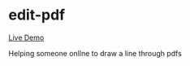 # edit-pdf

[Live Demo](https://matthewoestreich.github.io/edit-pdf/)

 Helping someone onllne to draw a line through pdfs
